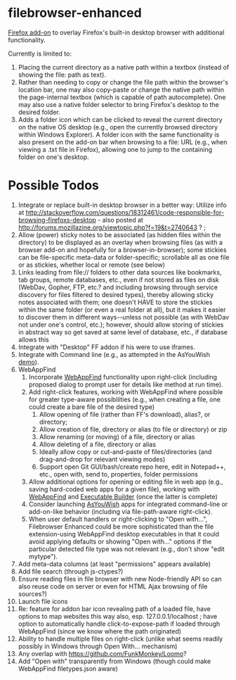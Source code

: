 # filebrowser-enhanced

[Firefox add-on](https://addons.mozilla.org/en-US/firefox/addon/filebrowser-enhanced/) to overlay Firefox's built-in desktop browser with additional functionality.

Currently is limited to:

1. Placing the current directory as a native path within a textbox (instead of showing the file: path as text).
1. Rather than needing to copy or change the file path within the browser's location bar, one may also copy-paste or change the native path within the page-internal textbox (which is capable of path autocomplete). One may also use a native folder selector to bring Firefox's desktop to the desired folder.
1. Adds a folder icon which can be clicked to reveal the current directory on the native OS desktop (e.g., open the currently browsed directory within Windows Explorer). A folder icon with the same functionality is also present on the add-on bar when browsing to a file: URL (e.g., when viewing a .txt file in Firefox), allowing one to jump to the containing folder on one's desktop.

# Possible Todos

1. Integrate or replace built-in desktop browser in a better way: Utilize info at http://stackoverflow.com/questions/18312461/code-responsible-for-browsing-firefoxs-desktop  - also posted at http://forums.mozillazine.org/viewtopic.php?f=19&t=2740643 ? ;
1. Allow (power) sticky notes to be associated (as hidden files within the directory) to be displayed as an overlay when browsing files (as with a browser add-on and hopefully for a browser-in-browser); some stickies can be file-specific meta-data or folder-specific; scrollable all as one file or as stickies, whether local or remote (see below)
1. Links leading from file:// folders to other data sources like bookmarks, tab groups, remote databases, etc., even if not stored as files on disk (WebDav, Gopher, FTP, etc.? and including browsing through service discovery for files filtered to desired types), thereby allowing sticky notes associated with them; one doesn't HAVE to store the stickies within the same folder (or even a real folder at all), but it makes it easier to discover them in different ways--unless not possible (as with WebDav not under one's control, etc.); however, should allow storing of stickies in abstract way so get saved at same level of database, etc., if database allows this
1. Integrate with "Desktop" FF addon if his were to use iframes.
1. Integrate with Command line (e.g., as attempted in the AsYouWish [demo](https://github.com/brettz9/asyouwish/blob/master/demos/requestPrivs-command-line-demo.html)).
1. WebAppFind
    1. Incorporate [WebAppFind](https://github.com/brettz9/webappfind) functionality upon right-click (including proposed dialog to prompt user for details like method at run time).
    1. Add right-click features, working with WebAppFind where possible for greater type-aware possibilities (e.g., when creating a file, one could create a bare file of the desired type)
        1. Allow opening of file (rather than FF's download), alias?, or directory;
        1. Allow creation of file, directory or alias (to file or directory) or zip
        1. Allow renaming (or moving) of a file, directory or alias
        1. Allow deleting of a file, directory or alias
        1. Ideally allow copy or cut-and-paste of files/directories (and drag-and-drop for relevant viewing modes)
        1. Support open Git GUI/bash/create repo here, edit in Notepad++, etc., open with, send to, properties, folder permissions
    1. Allow additional options for opening or editing file in web app (e.g., saving hard-coded web apps for a given file), working with [WebAppFind](https://github.com/brettz9/webappfind) and [Executable Builder](https://github.com/brettz9/executable-builder) (once the latter is complete)
    1. Consider launching [AsYouWish](https://github.com/brettz9/asyouwish/) apps for integrated command-line or add-on-like behavior (including via file-path-aware right-click).
    1. When user default handlers or right-clicking to "Open with...", Filebrowser Enhanced could be more sophisticated than the file extension-using WebAppFind desktop executables in that it could avoid applying defaults or showing "Open with..." options if the particular detected file type was not relevant (e.g., don't show "edit mytype").
1. Add meta-data columns (at least "permissions" appears available)
1. Add file search (through js-ctypes?)
1. Ensure reading files in file browser with new Node-friendly API so can also reuse code on server or even for HTML Ajax browsing of file sources?)
1. Launch file icons
1. Re: feature for addon bar icon revealing path of a loaded file, have options to map websites this way also, esp. 127.0.0.1/localhost ; have option to automatically handle click-to-expose-path if loaded through WebAppFind (since we know where the path originated)
1. Ability to handle multiple files on right-click (unlike what seems readily possibly in Windows through Open With... mechanism)
1. Any overlap with <https://github.com/FunkMonkey/Loomo>?
1. Add "Open with" transparently from Windows (though could make WebAppFind filetypes.json aware)
